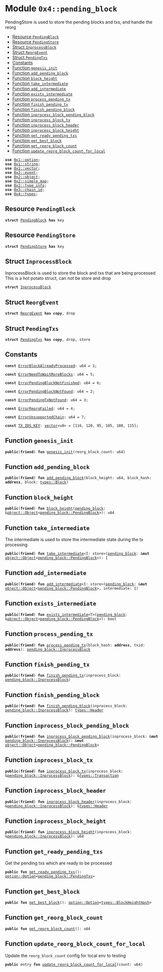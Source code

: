 
<a name="0x4_pending_block"></a>

# Module `0x4::pending_block`

PendingStore is used to store the pending blocks and txs, and handle the reorg


-  [Resource `PendingBlock`](#0x4_pending_block_PendingBlock)
-  [Resource `PendingStore`](#0x4_pending_block_PendingStore)
-  [Struct `InprocessBlock`](#0x4_pending_block_InprocessBlock)
-  [Struct `ReorgEvent`](#0x4_pending_block_ReorgEvent)
-  [Struct `PendingTxs`](#0x4_pending_block_PendingTxs)
-  [Constants](#@Constants_0)
-  [Function `genesis_init`](#0x4_pending_block_genesis_init)
-  [Function `add_pending_block`](#0x4_pending_block_add_pending_block)
-  [Function `block_height`](#0x4_pending_block_block_height)
-  [Function `take_intermediate`](#0x4_pending_block_take_intermediate)
-  [Function `add_intermediate`](#0x4_pending_block_add_intermediate)
-  [Function `exists_intermediate`](#0x4_pending_block_exists_intermediate)
-  [Function `process_pending_tx`](#0x4_pending_block_process_pending_tx)
-  [Function `finish_pending_tx`](#0x4_pending_block_finish_pending_tx)
-  [Function `finish_pending_block`](#0x4_pending_block_finish_pending_block)
-  [Function `inprocess_block_pending_block`](#0x4_pending_block_inprocess_block_pending_block)
-  [Function `inprocess_block_tx`](#0x4_pending_block_inprocess_block_tx)
-  [Function `inprocess_block_header`](#0x4_pending_block_inprocess_block_header)
-  [Function `inprocess_block_height`](#0x4_pending_block_inprocess_block_height)
-  [Function `get_ready_pending_txs`](#0x4_pending_block_get_ready_pending_txs)
-  [Function `get_best_block`](#0x4_pending_block_get_best_block)
-  [Function `get_reorg_block_count`](#0x4_pending_block_get_reorg_block_count)
-  [Function `update_reorg_block_count_for_local`](#0x4_pending_block_update_reorg_block_count_for_local)


<pre><code><b>use</b> <a href="">0x1::option</a>;
<b>use</b> <a href="">0x1::string</a>;
<b>use</b> <a href="">0x1::vector</a>;
<b>use</b> <a href="">0x2::event</a>;
<b>use</b> <a href="">0x2::object</a>;
<b>use</b> <a href="">0x2::simple_map</a>;
<b>use</b> <a href="">0x2::type_info</a>;
<b>use</b> <a href="">0x3::chain_id</a>;
<b>use</b> <a href="types.md#0x4_types">0x4::types</a>;
</code></pre>



<a name="0x4_pending_block_PendingBlock"></a>

## Resource `PendingBlock`



<pre><code><b>struct</b> <a href="pending_block.md#0x4_pending_block_PendingBlock">PendingBlock</a> <b>has</b> key
</code></pre>



<a name="0x4_pending_block_PendingStore"></a>

## Resource `PendingStore`



<pre><code><b>struct</b> <a href="pending_block.md#0x4_pending_block_PendingStore">PendingStore</a> <b>has</b> key
</code></pre>



<a name="0x4_pending_block_InprocessBlock"></a>

## Struct `InprocessBlock`

InprocessBlock is used to store the block and txs that are being processed
This is a hot potato struct, can not be store and drop


<pre><code><b>struct</b> <a href="pending_block.md#0x4_pending_block_InprocessBlock">InprocessBlock</a>
</code></pre>



<a name="0x4_pending_block_ReorgEvent"></a>

## Struct `ReorgEvent`



<pre><code><b>struct</b> <a href="pending_block.md#0x4_pending_block_ReorgEvent">ReorgEvent</a> <b>has</b> <b>copy</b>, drop
</code></pre>



<a name="0x4_pending_block_PendingTxs"></a>

## Struct `PendingTxs`



<pre><code><b>struct</b> <a href="pending_block.md#0x4_pending_block_PendingTxs">PendingTxs</a> <b>has</b> <b>copy</b>, drop, store
</code></pre>



<a name="@Constants_0"></a>

## Constants


<a name="0x4_pending_block_ErrorBlockAlreadyProcessed"></a>



<pre><code><b>const</b> <a href="pending_block.md#0x4_pending_block_ErrorBlockAlreadyProcessed">ErrorBlockAlreadyProcessed</a>: u64 = 1;
</code></pre>



<a name="0x4_pending_block_ErrorNeedToWaitMoreBlocks"></a>



<pre><code><b>const</b> <a href="pending_block.md#0x4_pending_block_ErrorNeedToWaitMoreBlocks">ErrorNeedToWaitMoreBlocks</a>: u64 = 5;
</code></pre>



<a name="0x4_pending_block_ErrorPendingBlockNotFinished"></a>



<pre><code><b>const</b> <a href="pending_block.md#0x4_pending_block_ErrorPendingBlockNotFinished">ErrorPendingBlockNotFinished</a>: u64 = 6;
</code></pre>



<a name="0x4_pending_block_ErrorPendingBlockNotFound"></a>



<pre><code><b>const</b> <a href="pending_block.md#0x4_pending_block_ErrorPendingBlockNotFound">ErrorPendingBlockNotFound</a>: u64 = 2;
</code></pre>



<a name="0x4_pending_block_ErrorPendingTxNotFound"></a>



<pre><code><b>const</b> <a href="pending_block.md#0x4_pending_block_ErrorPendingTxNotFound">ErrorPendingTxNotFound</a>: u64 = 3;
</code></pre>



<a name="0x4_pending_block_ErrorReorgFailed"></a>



<pre><code><b>const</b> <a href="pending_block.md#0x4_pending_block_ErrorReorgFailed">ErrorReorgFailed</a>: u64 = 4;
</code></pre>



<a name="0x4_pending_block_ErrorUnsupportedChain"></a>



<pre><code><b>const</b> <a href="pending_block.md#0x4_pending_block_ErrorUnsupportedChain">ErrorUnsupportedChain</a>: u64 = 7;
</code></pre>



<a name="0x4_pending_block_TX_IDS_KEY"></a>



<pre><code><b>const</b> <a href="pending_block.md#0x4_pending_block_TX_IDS_KEY">TX_IDS_KEY</a>: <a href="">vector</a>&lt;u8&gt; = [116, 120, 95, 105, 100, 115];
</code></pre>



<a name="0x4_pending_block_genesis_init"></a>

## Function `genesis_init`



<pre><code><b>public</b>(<b>friend</b>) <b>fun</b> <a href="pending_block.md#0x4_pending_block_genesis_init">genesis_init</a>(reorg_block_count: u64)
</code></pre>



<a name="0x4_pending_block_add_pending_block"></a>

## Function `add_pending_block`



<pre><code><b>public</b>(<b>friend</b>) <b>fun</b> <a href="pending_block.md#0x4_pending_block_add_pending_block">add_pending_block</a>(block_height: u64, block_hash: <b>address</b>, block: <a href="types.md#0x4_types_Block">types::Block</a>)
</code></pre>



<a name="0x4_pending_block_block_height"></a>

## Function `block_height`



<pre><code><b>public</b>(<b>friend</b>) <b>fun</b> <a href="pending_block.md#0x4_pending_block_block_height">block_height</a>(<a href="pending_block.md#0x4_pending_block">pending_block</a>: &<a href="_Object">object::Object</a>&lt;<a href="pending_block.md#0x4_pending_block_PendingBlock">pending_block::PendingBlock</a>&gt;): u64
</code></pre>



<a name="0x4_pending_block_take_intermediate"></a>

## Function `take_intermediate`

The intermediate is used to store the intermediate state during the tx processing


<pre><code><b>public</b>(<b>friend</b>) <b>fun</b> <a href="pending_block.md#0x4_pending_block_take_intermediate">take_intermediate</a>&lt;I: store&gt;(<a href="pending_block.md#0x4_pending_block">pending_block</a>: &<b>mut</b> <a href="_Object">object::Object</a>&lt;<a href="pending_block.md#0x4_pending_block_PendingBlock">pending_block::PendingBlock</a>&gt;): I
</code></pre>



<a name="0x4_pending_block_add_intermediate"></a>

## Function `add_intermediate`



<pre><code><b>public</b>(<b>friend</b>) <b>fun</b> <a href="pending_block.md#0x4_pending_block_add_intermediate">add_intermediate</a>&lt;I: store&gt;(<a href="pending_block.md#0x4_pending_block">pending_block</a>: &<b>mut</b> <a href="_Object">object::Object</a>&lt;<a href="pending_block.md#0x4_pending_block_PendingBlock">pending_block::PendingBlock</a>&gt;, intermediate: I)
</code></pre>



<a name="0x4_pending_block_exists_intermediate"></a>

## Function `exists_intermediate`



<pre><code><b>public</b>(<b>friend</b>) <b>fun</b> <a href="pending_block.md#0x4_pending_block_exists_intermediate">exists_intermediate</a>&lt;T&gt;(<a href="pending_block.md#0x4_pending_block">pending_block</a>: &<a href="_Object">object::Object</a>&lt;<a href="pending_block.md#0x4_pending_block_PendingBlock">pending_block::PendingBlock</a>&gt;): bool
</code></pre>



<a name="0x4_pending_block_process_pending_tx"></a>

## Function `process_pending_tx`



<pre><code><b>public</b>(<b>friend</b>) <b>fun</b> <a href="pending_block.md#0x4_pending_block_process_pending_tx">process_pending_tx</a>(block_hash: <b>address</b>, txid: <b>address</b>): <a href="pending_block.md#0x4_pending_block_InprocessBlock">pending_block::InprocessBlock</a>
</code></pre>



<a name="0x4_pending_block_finish_pending_tx"></a>

## Function `finish_pending_tx`



<pre><code><b>public</b>(<b>friend</b>) <b>fun</b> <a href="pending_block.md#0x4_pending_block_finish_pending_tx">finish_pending_tx</a>(inprocess_block: <a href="pending_block.md#0x4_pending_block_InprocessBlock">pending_block::InprocessBlock</a>)
</code></pre>



<a name="0x4_pending_block_finish_pending_block"></a>

## Function `finish_pending_block`



<pre><code><b>public</b>(<b>friend</b>) <b>fun</b> <a href="pending_block.md#0x4_pending_block_finish_pending_block">finish_pending_block</a>(inprocess_block: <a href="pending_block.md#0x4_pending_block_InprocessBlock">pending_block::InprocessBlock</a>): <a href="types.md#0x4_types_Header">types::Header</a>
</code></pre>



<a name="0x4_pending_block_inprocess_block_pending_block"></a>

## Function `inprocess_block_pending_block`



<pre><code><b>public</b>(<b>friend</b>) <b>fun</b> <a href="pending_block.md#0x4_pending_block_inprocess_block_pending_block">inprocess_block_pending_block</a>(inprocess_block: &<b>mut</b> <a href="pending_block.md#0x4_pending_block_InprocessBlock">pending_block::InprocessBlock</a>): &<b>mut</b> <a href="_Object">object::Object</a>&lt;<a href="pending_block.md#0x4_pending_block_PendingBlock">pending_block::PendingBlock</a>&gt;
</code></pre>



<a name="0x4_pending_block_inprocess_block_tx"></a>

## Function `inprocess_block_tx`



<pre><code><b>public</b>(<b>friend</b>) <b>fun</b> <a href="pending_block.md#0x4_pending_block_inprocess_block_tx">inprocess_block_tx</a>(inprocess_block: &<a href="pending_block.md#0x4_pending_block_InprocessBlock">pending_block::InprocessBlock</a>): &<a href="types.md#0x4_types_Transaction">types::Transaction</a>
</code></pre>



<a name="0x4_pending_block_inprocess_block_header"></a>

## Function `inprocess_block_header`



<pre><code><b>public</b>(<b>friend</b>) <b>fun</b> <a href="pending_block.md#0x4_pending_block_inprocess_block_header">inprocess_block_header</a>(inprocess_block: &<a href="pending_block.md#0x4_pending_block_InprocessBlock">pending_block::InprocessBlock</a>): &<a href="types.md#0x4_types_Header">types::Header</a>
</code></pre>



<a name="0x4_pending_block_inprocess_block_height"></a>

## Function `inprocess_block_height`



<pre><code><b>public</b>(<b>friend</b>) <b>fun</b> <a href="pending_block.md#0x4_pending_block_inprocess_block_height">inprocess_block_height</a>(inprocess_block: &<a href="pending_block.md#0x4_pending_block_InprocessBlock">pending_block::InprocessBlock</a>): u64
</code></pre>



<a name="0x4_pending_block_get_ready_pending_txs"></a>

## Function `get_ready_pending_txs`

Get the pending txs which are ready to be processed


<pre><code><b>public</b> <b>fun</b> <a href="pending_block.md#0x4_pending_block_get_ready_pending_txs">get_ready_pending_txs</a>(): <a href="_Option">option::Option</a>&lt;<a href="pending_block.md#0x4_pending_block_PendingTxs">pending_block::PendingTxs</a>&gt;
</code></pre>



<a name="0x4_pending_block_get_best_block"></a>

## Function `get_best_block`



<pre><code><b>public</b> <b>fun</b> <a href="pending_block.md#0x4_pending_block_get_best_block">get_best_block</a>(): <a href="_Option">option::Option</a>&lt;<a href="types.md#0x4_types_BlockHeightHash">types::BlockHeightHash</a>&gt;
</code></pre>



<a name="0x4_pending_block_get_reorg_block_count"></a>

## Function `get_reorg_block_count`



<pre><code><b>public</b> <b>fun</b> <a href="pending_block.md#0x4_pending_block_get_reorg_block_count">get_reorg_block_count</a>(): u64
</code></pre>



<a name="0x4_pending_block_update_reorg_block_count_for_local"></a>

## Function `update_reorg_block_count_for_local`

Update the <code>reorg_block_count</code> config for local env to testing


<pre><code><b>public</b> entry <b>fun</b> <a href="pending_block.md#0x4_pending_block_update_reorg_block_count_for_local">update_reorg_block_count_for_local</a>(count: u64)
</code></pre>
